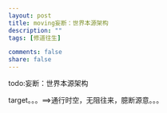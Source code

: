 ```yaml
---
layout: post
title: moving妄断：世界本源架构
description: ""
tags: [修道往生]

comments: false
share: false
---
```



todo:妄断：世界本源架构

target。。。==>通行时空，无阻往来，臆断源意。。。